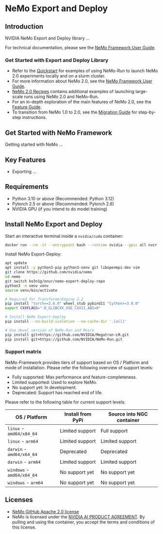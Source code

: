 # **NeMo Export and Deploy**

## Introduction

NVIDIA NeMo Export and Deploy library ...

For technical documentation, please see the [NeMo Framework User
Guide](https://docs.nvidia.com/nemo-framework/user-guide/latest/playbooks/index.html).

### Get Started with Export and Deploy Library

- Refer to the [Quickstart](https://docs.nvidia.com/nemo-framework/user-guide/latest/nemo-2.0/quickstart.html) for examples of using NeMo-Run to launch NeMo 2.0 experiments locally and on a slurm cluster.
- For more information about NeMo 2.0, see the [NeMo Framework User Guide](https://docs.nvidia.com/nemo-framework/user-guide/latest/nemo-2.0/index.html).
- [NeMo 2.0 Recipes](https://github.com/NVIDIA/NeMo/blob/main/nemo/collections/llm/recipes) contains additional examples of launching large-scale runs using NeMo 2.0 and NeMo-Run.
- For an in-depth exploration of the main features of NeMo 2.0, see the [Feature Guide](https://docs.nvidia.com/nemo-framework/user-guide/latest/nemo-2.0/features/index.html#feature-guide).
- To transition from NeMo 1.0 to 2.0, see the [Migration Guide](https://docs.nvidia.com/nemo-framework/user-guide/latest/nemo-2.0/migration/index.html#migration-guide) for step-by-step instructions.

## Get Started with NeMo Framework

Getting started with NeMo ...

## Key Features

- Exporting ...

## Requirements

- Python 3.10 or above (Recommended: Python 3.12)
- Pytorch 2.5 or above (Recommended: Pytorch 2.6)
- NVIDIA GPU (if you intend to do model training)

## Install NeMo Export and Deploy

Start an interactive terminal inside a `nvidia/cuda` container:

```bash
docker run --rm -it --entrypoint bash --runtime nvidia --gpus all nvcr.io/nvidia/cuda:12.8.1-cudnn-devel-ubuntu24.04
```

Install NeMo Export-Deploy:

```bash
apt update
apt install -y python3-pip python3-venv git libopenmpi-dev vim
git clone https://github.com/nvidia/nemo
cd nemo
git switch ko3n1g/onur/nemo-export-deploy-repo
python3 -m venv venv
source venv/bin/activate

# Required for TransformerEngine 2.2
pip install "torch==2.6.0" wheel_stub pybind11 "Cython>=3.0.0"
export CXXFLAGS="-D_GLIBCXX_USE_CXX11_ABI=0"

# Install NeMo Export-Deploy
pip install --no-build-isolation --no-cache-dir '.[all]'

# Use devel version of NeMo-Run and Mcore
pip install git+https://github.com/NVIDIA/Megatron-LM.git 
pip install git+https://github.com/NVIDIA/NeMo-Run.git 
```

### Support matrix

NeMo-Framework provides tiers of support based on OS / Platform and mode of installation. Please refer the following overview of support levels:

- Fully supported: Max performance and feature-completeness.
- Limited supported: Used to explore NeMo.
- No support yet: In development.
- Deprecated: Support has reached end of life.

Please refer to the following table for current support levels:

| OS / Platform              | Install from PyPi | Source into NGC container |
|----------------------------|-------------------|---------------------------|
| `linux` - `amd64/x84_64`   | Limited support   | Full support              |
| `linux` - `arm64`          | Limited support   | Limited support           |
| `darwin` - `amd64/x64_64`  | Deprecated        | Deprecated                |
| `darwin` - `arm64`         | Limited support   | Limited support           |
| `windows` - `amd64/x64_64` | No support yet    | No support yet            |
| `windows` - `arm64`        | No support yet    | No support yet            |

## Licenses

- [NeMo GitHub Apache 2.0
  license](https://github.com/NVIDIA/NeMo?tab=Apache-2.0-1-ov-file#readme)
- NeMo is licensed under the [NVIDIA AI PRODUCT
  AGREEMENT](https://www.nvidia.com/en-us/data-center/products/nvidia-ai-enterprise/eula/).
  By pulling and using the container, you accept the terms and
  conditions of this license.
